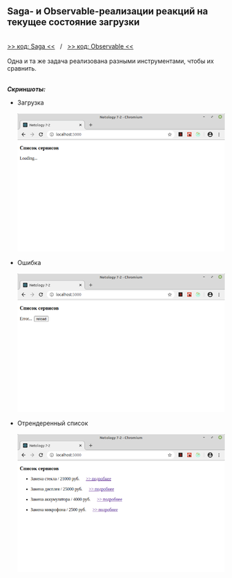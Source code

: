 ## Saga- и Observable-реализации реакций на текущее состояние загрузки
\
[>> код: Saga <<](https://github.com/vaniya-k/netology_homeworks/tree/8-2_done/)&nbsp;&nbsp;&nbsp;/&nbsp;&nbsp;&nbsp;[>> код: Observable <<](https://github.com/vaniya-k/netology_homeworks/tree/7-2_done/)
\
\
Одна и та же задача реализована разными инструментами, чтобы их сравнить.

\
_**Скриншоты:**_
* Загрузка
\
\
![Loading](01.png)

* Ошибка
\
\
![Error](02.png)

* Отрендеренный список
\
\
![Success](03.png)
